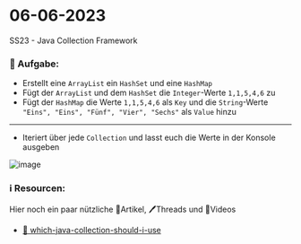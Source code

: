 # 06-06-2023
SS23 - Java Collection Framework


### 📝 Aufgabe:

- Erstellt eine ```ArrayList``` ein ```HashSet``` und eine ```HashMap```
- Fügt der ```ArrayList``` und dem ```HashSet``` die ```Integer```-Werte ```1,1,5,4,6``` zu
- Fügt der ```HashMap``` die Werte ```1,1,5,4,6``` als ```Key``` und die ```String```-Werte ```"Eins", "Eins", "Fünf", "Vier", "Sechs"``` als ```Value``` hinzu


---------------------------------------

- Iteriert über jede ```Collection``` und lasst euch die Werte in der Konsole ausgeben


![image](https://i.stack.imgur.com/aSDsG.png)


### ℹ️ Resourcen:
Hier noch ein paar nützliche 📃Artikel, 🖊️Threads und 🎥Videos

- [📃 which-java-collection-should-i-use](https://stackoverflow.com/questions/21974361/which-java-collection-should-i-use)
